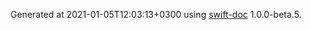 Generated at 2021-01-05T12:03:13+0300 using [swift-doc](https://github.com/SwiftDocOrg/swift-doc) 1.0.0-beta.5.
